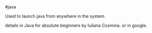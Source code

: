 #java

Used to launch java from anywhere in the system.

details in Java for absolute beginners by Iuliana Cosmina. or in google.